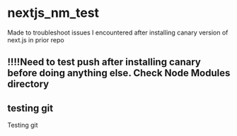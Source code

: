 # nextjs_nm_test
Made to troubleshoot issues I encountered after installing canary version of next.js in prior repo

## !!!!Need to test push after installing canary before doing anything else. Check Node Modules directory

## testing git
Testing git